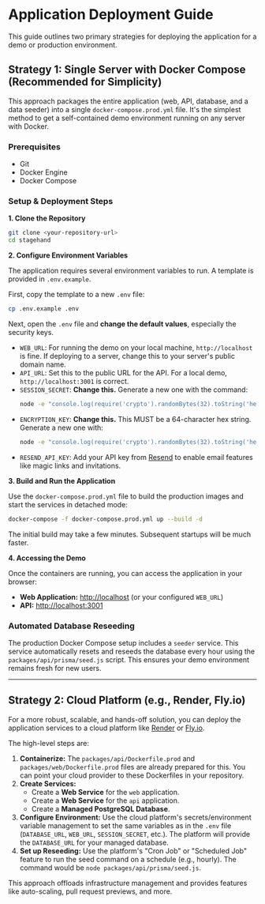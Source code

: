 # Application Deployment Guide

This guide outlines two primary strategies for deploying the application for a demo or production environment.

## Strategy 1: Single Server with Docker Compose (Recommended for Simplicity)

This approach packages the entire application (web, API, database, and a data seeder) into a single `docker-compose.prod.yml` file. It's the simplest method to get a self-contained demo environment running on any server with Docker.

### Prerequisites

- Git
- Docker Engine
- Docker Compose

### Setup & Deployment Steps

**1. Clone the Repository**

```bash
git clone <your-repository-url>
cd stagehand
```

**2. Configure Environment Variables**

The application requires several environment variables to run. A template is provided in `.env.example`.

First, copy the template to a new `.env` file:

```bash
cp .env.example .env
```

Next, open the `.env` file and **change the default values**, especially the security keys.

- `WEB_URL`: For running the demo on your local machine, `http://localhost` is fine. If deploying to a server, change this to your server's public domain name.
- `API_URL`: Set this to the public URL for the API. For a local demo, `http://localhost:3001` is correct.
- `SESSION_SECRET`: **Change this.** Generate a new one with the command:
  ```bash
  node -e "console.log(require('crypto').randomBytes(32).toString('hex'))"
  ```
- `ENCRYPTION_KEY`: **Change this.** This MUST be a 64-character hex string. Generate a new one with:
  ```bash
  node -e "console.log(require('crypto').randomBytes(32).toString('hex'))"
  ```
- `RESEND_API_KEY`: Add your API key from [Resend](https://resend.com) to enable email features like magic links and invitations.

**3. Build and Run the Application**

Use the `docker-compose.prod.yml` file to build the production images and start the services in detached mode:

```bash
docker-compose -f docker-compose.prod.yml up --build -d
```

The initial build may take a few minutes. Subsequent startups will be much faster.

**4. Accessing the Demo**

Once the containers are running, you can access the application in your browser:

- **Web Application:** [http://localhost](http://localhost) (or your configured `WEB_URL`)
- **API:** [http://localhost:3001](http://localhost:3001)

### Automated Database Reseeding

The production Docker Compose setup includes a `seeder` service. This service automatically resets and reseeds the database every hour using the `packages/api/prisma/seed.js` script. This ensures your demo environment remains fresh for new users.

---

## Strategy 2: Cloud Platform (e.g., Render, Fly.io)

For a more robust, scalable, and hands-off solution, you can deploy the application services to a cloud platform like [Render](https://render.com) or [Fly.io](https://fly.io).

The high-level steps are:

1.  **Containerize:** The `packages/api/Dockerfile.prod` and `packages/web/Dockerfile.prod` files are already prepared for this. You can point your cloud provider to these Dockerfiles in your repository.
2.  **Create Services:**
    - Create a **Web Service** for the `web` application.
    - Create a **Web Service** for the `api` application.
    - Create a **Managed PostgreSQL Database**.
3.  **Configure Environment:** Use the cloud platform's secrets/environment variable management to set the same variables as in the `.env` file (`DATABASE_URL`, `WEB_URL`, `SESSION_SECRET`, etc.). The platform will provide the `DATABASE_URL` for your managed database.
4.  **Set up Reseeding:** Use the platform's "Cron Job" or "Scheduled Job" feature to run the seed command on a schedule (e.g., hourly). The command would be `node packages/api/prisma/seed.js`.

This approach offloads infrastructure management and provides features like auto-scaling, pull request previews, and more. 